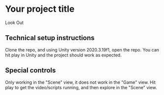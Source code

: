 # Your project title

Look Out

## Technical setup instructions

Clone the repo, and using Unity version 2020.3.19f1, open the repo. You can hit play in Unity and the project should work as expected.

## Special controls 

Only working in the "Scene" view, it does not work in the "Game" view. Hit play to get the video/scripts running, and then explore in the "Scene" view.

